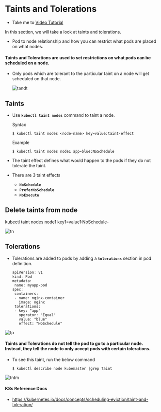# Taints and Tolerations
  - Take me to [Video Tutorial](https://kodekloud.com/topic/taints-and-tolerations-2/)
  
In this section, we will take a look at taints and tolerations.
- Pod to node relationship and how you can restrict what pods are placed on what nodes.

#### Taints and Tolerations are used to set restrictions on what pods can be scheduled on a node. 
- Only pods which are tolerant to the particular taint on a node will get scheduled on that node.

  ![tandt](../../images/tandt.PNG)
  
## Taints
- Use **`kubectl taint nodes`** command to taint a node.

  Syntax
  ```
  $ kubectl taint nodes <node-name> key=value:taint-effect
  ```
 
  Example
  ```
  $ kubectl taint nodes node1 app=blue:NoSchedule
  ```
  
- The taint effect defines what would happen to the pods if they do not tolerate the taint.
- There are 3 taint effects
  - **`NoSchedule`**
  - **`PreferNoSchedule`**
  - **`NoExecute`**
  
## Delete taints from node
   kubectl taint nodes node1 key1=value1:NoSchedule-
   
  ![tn](../../images/tn.PNG)
  
## Tolerations
   - Tolerations are added to pods by adding a **`tolerations`** section in pod definition.
     ```
     apiVersion: v1
     kind: Pod
     metadata:
      name: myapp-pod
     spec:
      containers:
      - name: nginx-container
        image: nginx
      tolerations:
      - key: "app"
        operator: "Equal"
        value: "blue"
        effect: "NoSchedule"
     ```
    
  ![tp](../../images/tp.PNG)
    

#### Taints and Tolerations do not tell the pod to go to a particular node. Instead, they tell the node to only accept pods with certain tolerations.
- To see this taint, run the below command
  ```
  $ kubectl describe node kubemaster |grep Taint
  ```
 
 ![tntm](../../images/tntm.PNG)
  
     
#### K8s Reference Docs
- https://kubernetes.io/docs/concepts/scheduling-eviction/taint-and-toleration/

